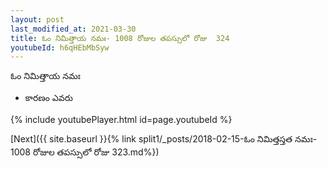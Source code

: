 ```yaml
---
layout: post
last_modified_at: 2021-03-30
title: ఓం నిమిత్తాయ నమః- 1008 రోజుల తపస్సులో రోజు  324
youtubeId: h6qHEbMbSyw
---
```

 
 
 ఓం నిమిత్తాయ నమః  
 
 -  కారణం ఎవరు 
 
  
 
  
 
 
 
 
 
 


{% include youtubePlayer.html id=page.youtubeId %}
 
[Next]({{ site.baseurl }}{% link  split1/_posts/2018-02-15-ఓం నిమిత్తస్తత నమః- 1008 రోజుల తపస్సులో రోజు  323.md%})
 
